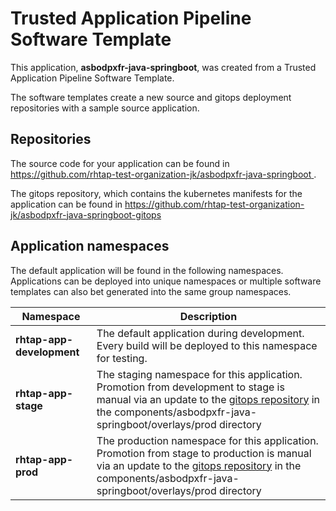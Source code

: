 # Trusted Application Pipeline Software Template

This application, **asbodpxfr-java-springboot**, was created from a Trusted Application Pipeline Software Template.

The software templates create a new source and gitops deployment repositories with a sample source application. 

## Repositories

The source code for your application can be found in [https://github.com/rhtap-test-organization-jk/asbodpxfr-java-springboot ](https://github.com/rhtap-test-organization-jk/asbodpxfr-java-springboot ).
 
The gitops repository, which contains the kubernetes manifests for the application can be found in 
[https://github.com/rhtap-test-organization-jk/asbodpxfr-java-springboot-gitops ](https://github.com/rhtap-test-organization-jk/asbodpxfr-java-springboot-gitops ) 

## Application namespaces 

The default application will be found in the following namespaces. Applications can be deployed into unique namespaces or multiple software templates can also bet generated into the same group namespaces.  

|  Namespace   |  Description   |  
| -------- | -------- |   
| **rhtap-app-development** | The default application during development. Every build will be deployed to this namespace for testing. | 
| **rhtap-app-stage** | The staging namespace for this application. Promotion from development to stage is manual via an update to the [gitops repository](https://github.com/rhtap-test-organization-jk/asbodpxfr-java-springboot-gitops ) in the components/asbodpxfr-java-springboot/overlays/prod directory |  
| **rhtap-app-prod** | The production namespace for this application. Promotion from stage to production is manual via an update to the [gitops repository](https://github.com/rhtap-test-organization-jk/asbodpxfr-java-springboot-gitops ) in the components/asbodpxfr-java-springboot/overlays/prod directory | 